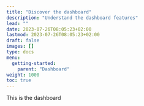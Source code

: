 ```yaml
---
title: "Discover the dashboard"
description: "Understand the dashboard features"
lead: ""
date: 2023-07-26T08:05:23+02:00
lastmod: 2023-07-26T08:05:23+02:00
draft: false
images: []
type: docs
menu:
  getting-started:
    parent: "Dashboard"
weight: 1000
toc: true
---
```


This is the dashboard